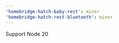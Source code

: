 ```yaml
---
'homebridge-hatch-baby-rest': minor
'homebridge-hatch-rest-bluetooth': minor
---
```


Support Node 20

